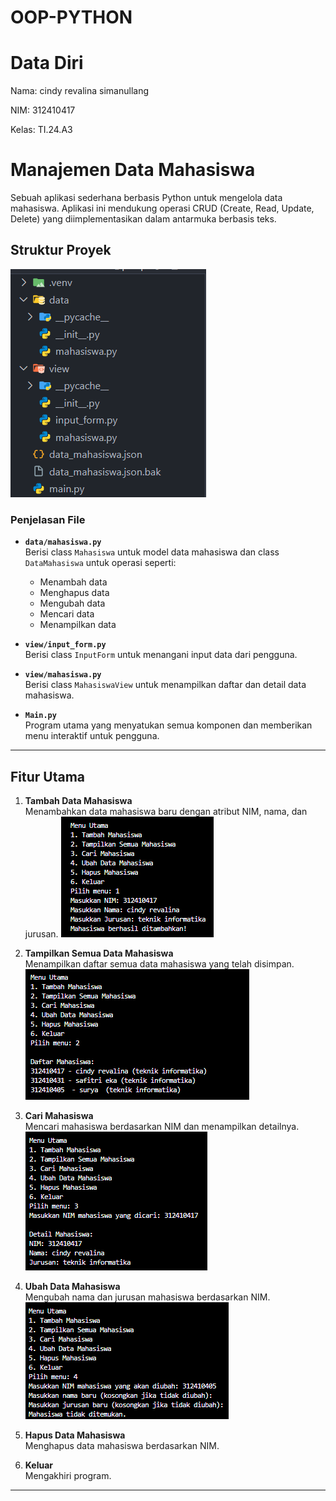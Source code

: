 # OOP-PYTHON

# Data Diri

Nama: cindy revalina simanullang

NIM: 312410417

Kelas: TI.24.A3

# Manajemen Data Mahasiswa

Sebuah aplikasi sederhana berbasis Python untuk mengelola data mahasiswa. Aplikasi ini mendukung operasi CRUD (Create, Read, Update, Delete) yang diimplementasikan dalam antarmuka berbasis teks.

## Struktur Proyek
 <img src="strukturproyek.png">


### Penjelasan File

- **`data/mahasiswa.py`**  
  Berisi class `Mahasiswa` untuk model data mahasiswa dan class `DataMahasiswa` untuk operasi seperti:
  - Menambah data
  - Menghapus data
  - Mengubah data
  - Mencari data
  - Menampilkan data

- **`view/input_form.py`**  
  Berisi class `InputForm` untuk menangani input data dari pengguna.

- **`view/mahasiswa.py`**  
  Berisi class `MahasiswaView` untuk menampilkan daftar dan detail data mahasiswa.

- **`Main.py`**  
  Program utama yang menyatukan semua komponen dan memberikan menu interaktif untuk pengguna.

---

## Fitur Utama

1. **Tambah Data Mahasiswa**  
   Menambahkan data mahasiswa baru dengan atribut NIM, nama, dan jurusan.
   <img src="tambah data.png">

2. **Tampilkan Semua Data Mahasiswa**  
   Menampilkan daftar semua data mahasiswa yang telah disimpan.
   <img src="tampilkan data.png">

3. **Cari Mahasiswa**  
   Mencari mahasiswa berdasarkan NIM dan menampilkan detailnya.
    <img src="cari data.png">

4. **Ubah Data Mahasiswa**  
   Mengubah nama dan jurusan mahasiswa berdasarkan NIM.
    <img src="ubah data.png">

5. **Hapus Data Mahasiswa**  
   Menghapus data mahasiswa berdasarkan NIM.
    

6. **Keluar**  
   Mengakhiri program.

---